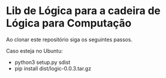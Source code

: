 <h1> Lib de Lógica para a cadeira de <strong>Lógica para Computação</strong></h1>

<p> Ao clonar este repositório siga os seguintes passos.</p>

<p> Caso esteja no Ubuntu: </p>
<ul>
    <li> python3 setup.py sdist </li>
    <li> pip install dist/logic-0.0.3.tar.gz </li>
</ul>